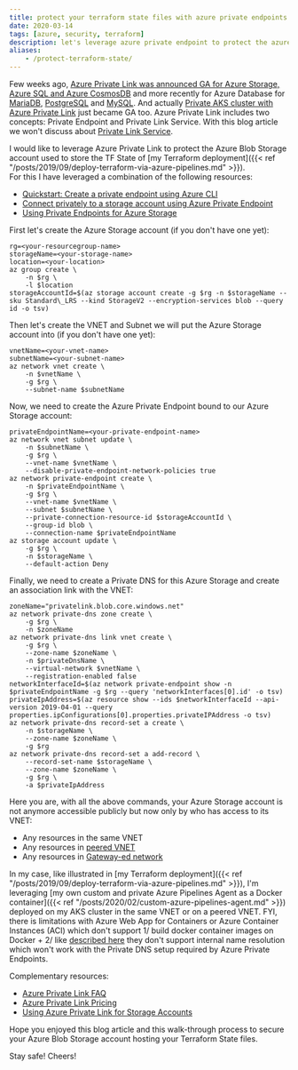 ```yaml
---
title: protect your terraform state files with azure private endpoints for azure storage
date: 2020-03-14
tags: [azure, security, terraform]
description: let's leverage azure private endpoint to protect the azure blob storage account used to store the terraform state file
aliases:
    - /protect-terraform-state/
---
```

Few weeks ago, [Azure Private Link was announced GA for Azure Storage, Azure SQL and Azure CosmosDB](https://azure.microsoft.com/updates/azure-private-link-is-now-available) and more recently for Azure Database for [MariaDB](https://azure.microsoft.com/updates/aziure-private-link-for-azure-database-for-mariadb-is-now-generally-available/), [PostgreSQL](https://azure.microsoft.com/updates/private-link-for-azure-database-for-postgresql-single-server-is-now-available) and [MySQL](https://azure.microsoft.com/updates/azure-private-link-for-azure-database-for-mysql-is-now-available). And actually [Private AKS cluster with Azure Private Link](https://docs.microsoft.com/azure/aks/private-clusters) just became GA too.
Azure Private Link includes two concepts: Private Endpoint and Private Link Service. With this blog article we won't discuss about [Private Link Service](https://docs.microsoft.com/azure/private-link/private-link-service-overview).
  
I would like to leverage Azure Private Link to protect the Azure Blob Storage account used to store the TF State of [my Terraform deployment]({{< ref "/posts/2019/09/deploy-terraform-via-azure-pipelines.md" >}}).  
For this I have leveraged a combination of the following resources:  
- [Quickstart: Create a private endpoint using Azure CLI](https://docs.microsoft.com/azure/private-link/create-private-endpoint-cli)
- [Connect privately to a storage account using Azure Private Endpoint](https://docs.microsoft.com/azure/private-link/create-private-endpoint-storage-portal)
- [Using Private Endpoints for Azure Storage](https://docs.microsoft.com/azure/storage/common/storage-private-endpoints)

First let's create the Azure Storage account (if you don't have one yet):
```
rg=<your-resourcegroup-name>
storageName=<your-storage-name>
location=<your-location>
az group create \
    -n $rg \
    -l $location
storageAccountId=$(az storage account create -g $rg -n $storageName --sku Standard\_LRS --kind StorageV2 --encryption-services blob --query id -o tsv)
```

Then let's create the VNET and Subnet we will put the Azure Storage account into (if you don't have one yet):
```
vnetName=<your-vnet-name>
subnetName=<your-subnet-name>
az network vnet create \
    -n $vnetName \
    -g $rg \
    --subnet-name $subnetName
```

Now, we need to create the Azure Private Endpoint bound to our Azure Storage account:  
```
privateEndpointName=<your-private-endpoint-name>  
az network vnet subnet update \
    -n $subnetName \
    -g $rg \
    --vnet-name $vnetName \
    --disable-private-endpoint-network-policies true  
az network private-endpoint create \
    -n $privateEndpointName \
    -g $rg \
    --vnet-name $vnetName \
    --subnet $subnetName \
    --private-connection-resource-id $storageAccountId \
    --group-id blob \
    --connection-name $privateEndpointName  
az storage account update \
    -g $rg \
    -n $storageName \
    --default-action Deny  
```

Finally, we need to create a Private DNS for this Azure Storage and create an association link with the VNET:
```
zoneName="privatelink.blob.core.windows.net"
az network private-dns zone create \
    -g $rg \
    -n $zoneName
az network private-dns link vnet create \
    -g $rg \
    --zone-name $zoneName \
    -n $privateDnsName \
    --virtual-network $vnetName \
    --registration-enabled false
networkInterfaceId=$(az network private-endpoint show -n $privateEndpointName -g $rg --query 'networkInterfaces[0].id' -o tsv)
privateIpAddress=$(az resource show --ids $networkInterfaceId --api-version 2019-04-01 --query properties.ipConfigurations[0].properties.privateIPAddress -o tsv)
az network private-dns record-set a create \
    -n $storageName \
    --zone-name $zoneName \
    -g $rg
az network private-dns record-set a add-record \
    --record-set-name $storageName \
    --zone-name $zoneName \
    -g $rg \
    -a $privateIpAddress
```

Here you are, with all the above commands, your Azure Storage account is not anymore accessible publicly but now only by who has access to its VNET:  
- Any resources in the same VNET
- Any resources in [peered VNET](https://docs.microsoft.com/azure/virtual-network/virtual-network-peering-overview)
- Any resources in [Gateway-ed network](https://docs.microsoft.com/azure/expressroute/expressroute-about-virtual-network-gateways)

In my case, like illustrated in [my Terraform deployment]({{< ref "/posts/2019/09/deploy-terraform-via-azure-pipelines.md" >}}), I'm leveraging [my own custom and private Azure Pipelines Agent as a Docker container]({{< ref "/posts/2020/02/custom-azure-pipelines-agent.md" >}}) deployed on my AKS cluster in the same VNET or on a peered VNET. FYI, there is limitations with Azure Web App for Containers or Azure Container Instances (ACI) which don't support 1/ build docker container images on Docker + 2/ like [described here](https://docs.microsoft.com/azure/container-instances/container-instances-vnet#unsupported-networking-scenarios) they don't support internal name resolution which won't work with the Private DNS setup required by Azure Private Endpoints.

Complementary resources:
- [Azure Private Link FAQ](https://docs.microsoft.com/azure/private-link/private-link-faq)
- [Azure Private Link Pricing](https://azure.microsoft.com/pricing/details/private-link/)
- [Using Azure Private Link for Storage Accounts](https://stefanstranger.github.io/2019/11/03/UsingAzurePrivateLinkForStorageAccounts/)

Hope you enjoyed this blog article and this walk-through process to secure your Azure Blob Storage account hosting your Terraform State files.

Stay safe! Cheers!